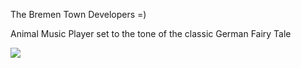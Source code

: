 The Bremen Town Developers =)

Animal Music Player set to the tone of the classic German Fairy Tale

![](https://www.google.com/url?sa=i&url=http%3A%2F%2Fportfolios.scad.edu%2Fgallery%2F79160807%2FBremen-Town-Musicians-Nesting-Dolls&psig=AOvVaw1xD0g6YNup-dx6mXAJt-Iq&ust=1599702162197000&source=images&cd=vfe&ved=0CAIQjRxqFwoTCJj32Yr52usCFQAAAAAdAAAAABAO)
